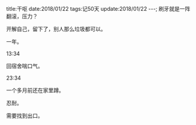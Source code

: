 title:干呕
date:2018/01/22
tags:记50天
update:2018/01/22
---;
刷牙就是一阵翻滚，压力？

开解自己，留下了，别人那么垃圾都可以。

一年。

13:34

回宿舍喘口气。

23:34

一个多月前还在家里蹲。

忍耐。

需要找到出口。
